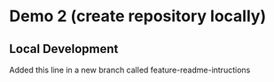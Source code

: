 # Demo 2 (create repository locally)

## Local Development

Added this line in a new branch called feature-readme-intructions